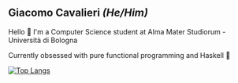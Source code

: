 ## Giacomo Cavalieri _(He/Him)_
Hello 👋 I'm a Computer Science student at Alma Mater Studiorum - Università di Bologna

Currently obsessed with pure functional programming and Haskell 💜



[![Top Langs](https://github-readme-stats.vercel.app/api/top-langs/?username=giacomocavalieri&layout=compact&hide=html,scss,css,tex)](https://github.com/anuraghazra/github-readme-stats)
